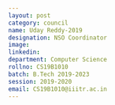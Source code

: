 ```yaml
---
layout: post
category: council
name: Uday Reddy-2019
designation: NSO Coordinator
image:
linkedin:
department: Computer Science
rollno: CS19B1010
batch: B.Tech 2019-2023
session: 2019-2020
email: CS19B1010@iiitr.ac.in
---
```


<!-- @format -->
